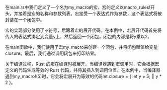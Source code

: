 在main.rs中我们定义了一个名为my_macro的宏。宏的定义以macro_rules!开头，并接着是宏的名称和参数列表。宏接受一个表达式作为参数，这个表达式将被封装在一个闭包中。

宏的实现部分使用了=>符号，后跟着宏的展开代码。在本例中，宏展开代码首先将传入的表达式绑定到变量y上，然后返回一个闭包，闭包的内容是将y乘以2。

在main函数中，我们使用了宏my_macro来创建一个闭包，并将闭包赋值给变量closure。最后，我们通过调用闭包来打印结果。

关于编译过程，Rust 的宏在编译时被展开。当编译器遇到宏调用时，它会根据宏定义的代码生成等效的 Rust 代码，并将其插入到调用位置。在本例中，当编译器遇到my_macro!(5)时，它会将宏展开为等效的代码let closure = { let y = 5; || y * 2 }。